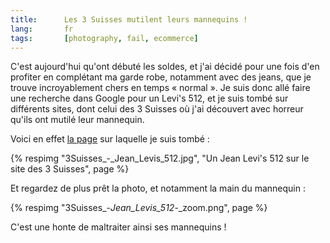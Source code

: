 ```yaml
---
title:      Les 3 Suisses mutilent leurs mannequins !
lang:       fr
tags:       [photography, fail, ecommerce]
---
```


C'est aujourd'hui qu'ont débuté les soldes, et j'ai décidé pour une fois d'en profiter en complétant ma garde robe, notamment avec des jeans, que je trouve incroyablement chers en temps « normal ». Je suis donc allé faire une recherche dans Google pour un Levi's 512, et je suis tombé sur différents sites, dont celui des 3 Suisses où j'ai découvert avec horreur qu'ils ont mutilé leur mannequin.

Voici en effet [la page](http://www.3suisses.fr/FrontOfficePortail/catalogue_fra/homme/shopping-par-produit/pantalons/jeans/jean-coupe-bootcut-levis-512-longueur-us-32/11008-jean-coupe-bootcut-levis-512-longueur-us-32.html) sur laquelle je suis tombé :


{% respimg "3Suisses_-_Jean_Levis_512.jpg", "Un Jean Levi's 512 sur le site des 3 Suisses", page %}


Et regardez de plus prêt la photo, et notamment la main du mannequin :

{% respimg "3Suisses_-_Jean_Levis_512_-_zoom.png", page %}

C'est une honte de maltraiter ainsi ses mannequins !
